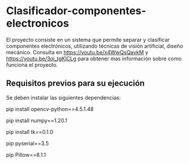 # Clasificador-componentes-electronicos
El proyecto consiste en un sistema que permite separar y clasificar componentes electrónicos, utilizando técnicas de visión artificial, diseño mecánico.
Consulta en https://youtu.be/x4WwQsQavkM y https://youtu.be/3oi_tgKlCLg para obtener mas información sobre como funciona el proyecto.

## Requisitos previos para su ejecución

Se deben instalar las siguientes dependencias:

  pip install opencv-python==4.5.1.48
  
  pip install numpy==1.20.1
  
  pip install tk==0.1.0
  
  pip pyserial==3.5
  
  pip Pillow==8.1.1
  
